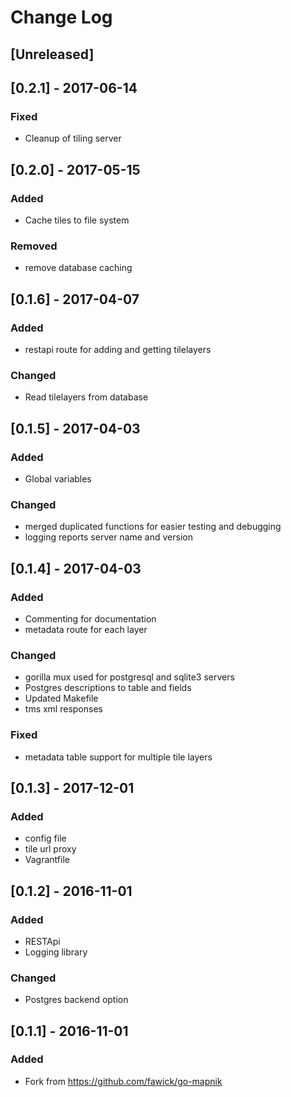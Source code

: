 Change Log
=========

## [Unreleased]

## [0.2.1] - 2017-06-14
### Fixed
 - Cleanup of tiling server



## [0.2.0] - 2017-05-15
### Added
 - Cache tiles to file system
### Removed
 - remove database caching

## [0.1.6] - 2017-04-07
### Added
 - restapi route for adding and getting tilelayers
### Changed
 - Read tilelayers from database

## [0.1.5] - 2017-04-03
### Added
 - Global variables
### Changed
 - merged duplicated functions for easier testing and debugging
 - logging reports server name and version

## [0.1.4] - 2017-04-03
### Added
 - Commenting for documentation
 - metadata route for each layer
### Changed
 - gorilla mux used for postgresql and sqlite3 servers
 - Postgres descriptions to table and fields
 - Updated Makefile
 - tms xml responses
### Fixed
 - metadata table support for multiple tile layers

## [0.1.3] - 2017-12-01
### Added
 - config file
 - tile url proxy
 - Vagrantfile

## [0.1.2] - 2016-11-01
### Added
 - RESTApi
 - Logging library
### Changed
 - Postgres backend option

## [0.1.1] - 2016-11-01
### Added
 - Fork from https://github.com/fawick/go-mapnik

